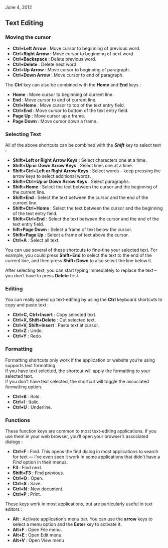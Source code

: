 June 4, 2012

## Text Editing

### Moving the cursor

- **Ctrl+Left Arrow** : Move cursor to beginning of previous word.
- **Ctrl+Right Arrow** : Move cursor to beginning of next word
- **Ctrl+Backspace** : Delete previous word.
- **Ctrl+Delete** : Delete next word.
- **Ctrl+Up Arrow** : Move cursor to beginning of paragraph.
- **Ctrl+Down Arrow** : Move cursor to end of paragraph.

The **Ctrl** key can also be combined with the **Home** and **End** keys :

- **Home** : Move cursor to beginning of current line.
- **End** : Move cursor to end of current line.
- **Ctrl+Home** : Move cursor to top of the text entry field.
- **Ctrl+End** : Move cursor to bottom of the text entry field.
- **Page Up** : Move cursor up a frame.
- **Page Down** : Move cursor down a frame.

### Selecting Text

All of the above shortcuts can be combined with the ***Shift*** key to select text :

- **Shift+Left or Right Arrow Keys** : Select characters one at a time.
- **Shift+Up or Down Arrow Keys** : Select lines one at a time.
- **Shift+Ctrl+Left or Right Arrow Keys** : Select words – keep pressing the arrow keys to select additional words.
- **Shift+Ctrl+Up or Down Arrow Keys** : Select paragraphs.
- **Shift+Home** : Select the text between the cursor and the beginning of the current line.
- **Shift+End** : Select the text between the cursor and the end of the current line.
- **Shift+Ctrl+Home** : Select the text between the cursor and the beginning of the text entry field.
- **Shift+Ctrl+End** : Select the text between the cursor and the end of the text entry field.
- **hift+Page Down** : Select a frame of text below the cursor.
- **Shift+Page Up** : Select a frame of text above the cursor.
- **Ctrl+A** : Select all text.

You can use several of these shortcuts to fine-tine your selected text. For example, you could press **Shift+End** to select the text to the end of the current line, and then press **Shift+Down** to also select
the line below it.

After selecting text, you can start typing immediately to replace the text – you don’t have to press **Delete** first.

### Editing

You can really speed up text-editing by using the **Ctrl** keyboard shortcuts to copy and paste text :

- **Ctrl+C, Ctrl+Insert** : Copy selected text.
- **Ctrl+X, Shift+Delete** : Cut selected text.
- **Ctrl+V, Shift+Insert** : Paste text at cursor.
- **Ctrl+Z** : Undo.
- **Ctrl+Y** : Redo.

### Formatting

Formatting shortcuts only work if the application or website you’re using supports text formatting.  
If you have text selected, the shortcut will apply the formatting to your selected text.  
If you don’t have text selected, the shortcut will toggle the associated formatting option.

- **Ctrl+B** : Bold.
- **Ctrl+I** : Italic.
- **Ctrl+U** : Underline.

### Functions

These function keys are common to most text-editing applications. If you use them in your web browser, you’ll open your browser’s associated dialogs :
 
- **Ctrl+F** : Find. This opens the find dialog in most applications to search for text — I’ve even seen it work in some applications that didn’t have a *Find* option in their menus.
- **F3** : Find next.
- **Shift+F3** : Find previous.
- **Ctrl+O** : Open.
- **Ctrl+S** : Save.
- **Ctrl+N** : New document.
- **Ctrl+P** : Print.

These keys work in most applications, but are particularly useful in text editors :

- **Alt** : Activate application’s menu bar. You can use the **arrow** keys to select a menu option and the **Enter** key to activate it.
- **Alt+F** : Open File menu.
- **Alt+E** : Open Edit menu.
- **Alt+V** : Open View menu
